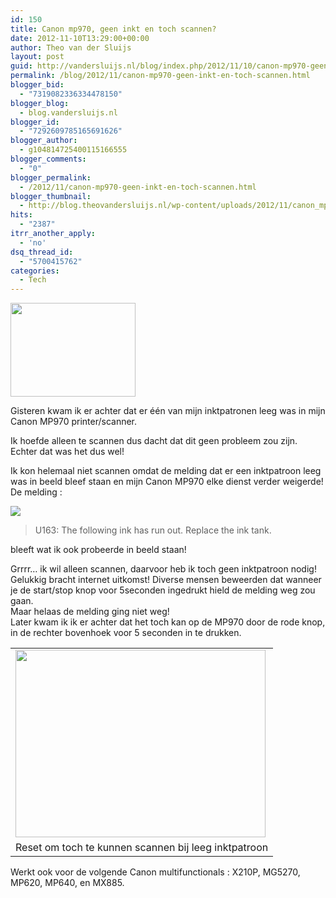 ```yaml
---
id: 150
title: Canon mp970, geen inkt en toch scannen?
date: 2012-11-10T13:29:00+00:00
author: Theo van der Sluijs
layout: post
guid: http://vandersluijs.nl/blog/index.php/2012/11/10/canon-mp970-geen-inkt-en-toch-scannen/
permalink: /blog/2012/11/canon-mp970-geen-inkt-en-toch-scannen.html
blogger_bid:
  - "7319082336334478150"
blogger_blog:
  - blog.vandersluijs.nl
blogger_id:
  - "7292609785165691626"
blogger_author:
  - g104814725400115166555
blogger_comments:
  - "0"
blogger_permalink:
  - /2012/11/canon-mp970-geen-inkt-en-toch-scannen.html
blogger_thumbnail:
  - http://blog.theovandersluijs.nl/wp-content/uploads/2012/11/canon_mp970-300x225.jpg
hits:
  - "2387"
itrr_another_apply:
  - 'no'
dsq_thread_id:
  - "5700415762"
categories:
  - Tech
---
```

<div>
  <a href=https://vandersluijs.resultants-e.nl/2012/11/canon_mp970.jpg"><img border="0" src=https://vandersluijs.resultants-e.nl/2012/11/canon_mp970-300x225.jpg" height="150" width="200" /></a>
</div>

Gisteren kwam ik er achter dat er één van mijn inktpatronen leeg was in mijn Canon MP970 printer/scanner.

Ik hoefde alleen te scannen dus dacht dat dit geen probleem zou zijn. Echter dat was het dus wel!

Ik kon helemaal niet scannen omdat de melding dat er een inktpatroon leeg was in beeld bleef staan en mijn Canon MP970 elke dienst verder weigerde!  
<a href="https://vandersluijs.nl/" name="more"></a>De melding :

<div>
  <a href=https://vandersluijs.resultants-e.nl/2012/11/U163_The_following_ink_has_run_out_Replace_the_ink_tank..png"><img border="0" src=https://vandersluijs.resultants-e.nl/2012/11/U163_The_following_ink_has_run_out_Replace_the_ink_tank..png" /></a>
</div>

> U163: The following ink has run out. Replace the ink tank.

bleeft wat ik ook probeerde in beeld staan!

<div>
</div>

<div>
  Grrrr&#8230; ik wil alleen scannen, daarvoor heb ik toch geen inktpatroon nodig!
</div>

<div>
</div>

<div>
  Gelukkig bracht internet uitkomst! Diverse mensen beweerden dat wanneer je de start/stop knop voor 5seconden ingedrukt hield de melding weg zou gaan.
</div>

<div>
</div>

<div>
  Maar helaas de melding ging niet weg!
</div>

<div>
</div>

<div>
  Later kwam ik ik er achter dat het toch kan op de MP970 door de rode knop, in de rechter bovenhoek voor 5 seconden in te drukken.
</div>

<div>
</div>

<table align="center" cellpadding="0" cellspacing="0">
  <tr>
    <td>
      <a href=https://vandersluijs.resultants-e.nl/2012/11/IMG_20121110_102945.jpg"><img border="0" src=https://vandersluijs.resultants-e.nl/2012/11/IMG_20121110_102945-300x225.jpg" height="300" width="400" /></a>
    </td>
  </tr>
  
  <tr>
    <td>
      Reset om toch te kunnen scannen bij leeg inktpatroon
    </td>
  </tr>
</table>

<div>
  Werkt ook voor de volgende Canon multifunctionals : X210P, MG5270, MP620, MP640, en MX885.</p>
</div>